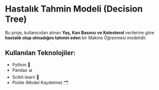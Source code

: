 # Hastalık Tahmin Modeli (Decision Tree)

Bu proje, kullanıcıdan alınan **Yaş, Kan Basıncı ve Kolesterol** verilerine göre **hastalık olup olmadığını tahmin eden** bir Makine Öğrenmesi modelidir.

## Kullanılan Teknolojiler:
- Python 🐍
- Pandas 📊
- Scikit-learn 🤖
- Pickle (Model Kaydetme) 🗂️
